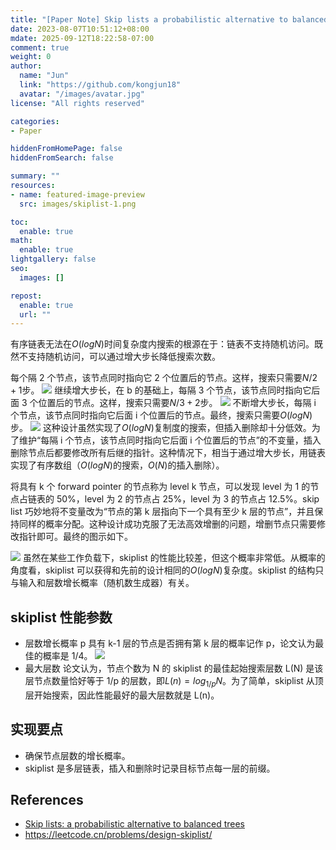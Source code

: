 ```yaml
---
title: "[Paper Note] Skip lists a probabilistic alternative to balanced trees"
date: 2023-08-07T10:51:12+08:00
mdate: 2025-09-12T18:22:58-07:00
comment: true
weight: 0
author:
  name: "Jun"
  link: "https://github.com/kongjun18"
  avatar: "/images/avatar.jpg"
license: "All rights reserved"

categories:
- Paper

hiddenFromHomePage: false
hiddenFromSearch: false

summary: ""
resources:
- name: featured-image-preview
  src: images/skiplist-1.png

toc:
  enable: true
math:
  enable: true
lightgallery: false
seo:
  images: []

repost:
  enable: true
  url: ""
---
```



有序链表无法在$O(logN)$时间复杂度内搜索的根源在于：链表不支持随机访问。既然不支持随机访问，可以通过增大步长降低搜索次数。

每个隔 2 个节点，该节点同时指向它 2 个位置后的节点。这样，搜索只需要$N/2+1$步。
![](./images/skiplist-1.png)
继续增大步长，在 b 的基础上，每隔 3 个节点，该节点同时指向它后面 3 个位置后的节点。这样，搜索只需要$N/3+2$步。
![](./images/skiplist-4.png)
不断增大步长，每隔 i 个节点，该节点同时指向它后面 i 个位置后的节点。最终，搜索只需要$O(logN)$步。
![](./images/skiplist-3.png)
这种设计虽然实现了$O(logN)$复制度的搜索，但插入删除却十分低效。为了维护“每隔 i 个节点，该节点同时指向它后面 i 个位置后的节点”的不变量，插入删除节点后都要修改所有后继的指针。这种情况下，相当于通过增大步长，用链表实现了有序数组（$O(logN)$的搜索，$O(N)$的插入删除）。

将具有 k 个 forward pointer 的节点称为 level k 节点，可以发现 level 为 1 的节点占链表的 50%，level 为 2 的节点占 25%，level 为 3 的节点占 12.5%。skip list 巧妙地将不变量改为“节点的第 k 层指向下一个具有至少 k 层的节点”，并且保持同样的概率分配。这种设计成功克服了无法高效增删的问题，增删节点只需要修改指针即可。最终的图示如下。

![](./images/skiplist-5.png)
虽然在某些工作负载下，skiplist 的性能比较差，但这个概率非常低。从概率的角度看，skiplist 可以获得和先前的设计相同的$O(logN)$复杂度。skiplist 的结构只与输入和层数增长概率（随机数生成器）有关。

## skiplist 性能参数
- 层数增长概率 p
	具有 k-1 层的节点是否拥有第 k 层的概率记作 p，论文认为最佳的概率是 1/4。
	![](./images/skiplist-search-speed-and-space-requirements.png)
- 最大层数
	论文认为，节点个数为 N 的 skiplist 的最佳起始搜索层数 L(N) 是该层节点数量恰好等于 1/p 的层数，即$L(n)=log_{1/p}N$。为了简单，skiplist 从顶层开始搜索，因此性能最好的最大层数就是 L(n)。

## 实现要点
- 确保节点层数的增长概率。
- skiplist 是多层链表，插入和删除时记录目标节点每一层的前缀。
## References
- [Skip lists: a probabilistic alternative to balanced trees](zotero://open-pdf/library/items/C9SJYHUJ)
- https://leetcode.cn/problems/design-skiplist/
